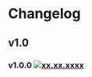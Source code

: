 # Changelog
## v1.0
### v1.0.0 [![xx.xx.xxxx](https://img.shields.io/date/xxx)](https://github.com/d8corp/watch-state-mixer/tree/v1.0.0)
